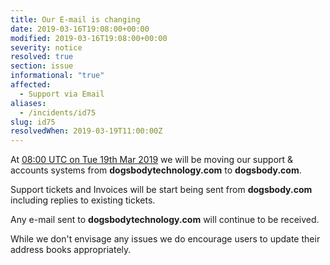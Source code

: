 ```yaml
---
title: Our E-mail is changing
date: 2019-03-16T19:08:00+00:00
modified: 2019-03-16T19:08:00+00:00
severity: notice
resolved: true
section: issue
informational: "true"
affected:
  - Support via Email
aliases:
  - /incidents/id75
slug: id75
resolvedWhen: 2019-03-19T11:00:00Z
---
```


At [08:00 UTC on Tue 19th Mar 2019](https://www.timeanddate.com/worldclock/fixedtime.html?iso=20190319T08) we will be moving our support & accounts systems from **dogsbodytechnology.com** to **dogsbody.com**.

Support tickets and Invoices will be start being sent from **dogsbody.com** including replies to existing tickets.

Any e-mail sent to **dogsbodytechnology.com** will continue to be received.

While we don't envisage any issues we do encourage users to update their address books appropriately.

